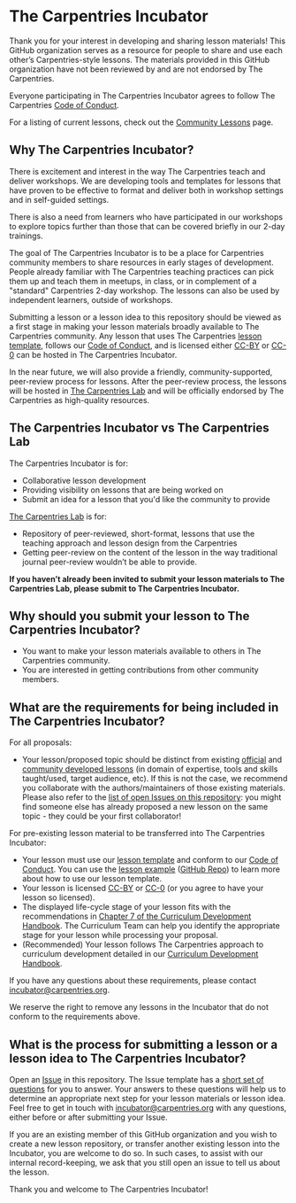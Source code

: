 # The Carpentries Incubator

Thank you for your interest in developing and sharing lesson materials! This GitHub organization serves as a resource for people to share and use each other’s Carpentries-style lessons. The materials provided in this GitHub organization have not been reviewed by and are not endorsed by The Carpentries.

Everyone participating in The Carpentries Incubator agrees to follow The Carpentries [Code of Conduct][coc].

For a listing of current lessons, check out the [Community Lessons](https://carpentries.org/community-lessons) page.

## Why The Carpentries Incubator?

There is excitement and interest in the way The Carpentries teach and deliver workshops. We are developing tools and templates for lessons that have proven to be effective to format and deliver both in workshop settings and in self-guided settings.

There is also a need from learners who have participated in our workshops to explore topics further than those that can be covered briefly in our 2-day trainings.

The goal of The Carpentries Incubator is to be a place for Carpentries community members to share resources in early stages of development. People already familiar with The Carpentries teaching practices can pick them up and teach them in meetups, in class, or in complement of a "standard" Carpentries 2-day workshop. The lessons can also be used by independent learners, outside of workshops.

Submitting a lesson or a lesson idea to this repository should be viewed as a first stage in making your lesson materials broadly available to The Carpentries community. Any lesson that uses The Carpentries [lesson template][lesson-template], follows our [Code of Conduct][coc], and is licensed either [CC-BY][cc-by] or [CC-0][cc-0] can be hosted in The Carpentries Incubator.

In the near future, we will also provide a friendly, community-supported, peer-review process for lessons. After the peer-review process, the lessons will be hosted in [The Carpentries Lab][carpentries-lab] and will be officially endorsed by The Carpentries as high-quality resources.

## The Carpentries Incubator vs The Carpentries Lab
The Carpentries Incubator is for:
* Collaborative lesson development
* Providing visibility on lessons that are being worked on
* Submit an idea for a lesson that you'd like the community to provide

[The Carpentries Lab][carpentries-lab] is for:
* Repository of peer-reviewed, short-format, lessons that use the teaching approach and lesson design from the Carpentries
* Getting peer-review on the content of the lesson in the way traditional journal peer-review wouldn’t be able to provide.

**If you haven’t already been invited to submit your lesson materials to The Carpentries Lab, please submit to The Carpentries Incubator.**

## Why should you submit your lesson to The Carpentries Incubator?

* You want to make your lesson materials available to others in The Carpentries community.
* You are interested in getting contributions from other community members.

## What are the requirements for being included in The Carpentries Incubator?

For all proposals:
* Your lesson/proposed topic should be distinct from existing [official][curricula-official] and [community developed lessons][curricula-community] (in domain of expertise, tools and skills taught/used, target audience, etc). If this is not the case, we recommend you collaborate with the authors/maintainers of those existing materials. Please also refer to the [list of open Issues on this repository][issues]: you might find someone else has already proposed a new lesson on the same topic - they could be your first collaborator!

For pre-existing lesson material to be transferred into The Carpentries Incubator:
* Your lesson must use our [lesson template][lesson-template] and conform to our [Code of Conduct][coc]. You can use the [lesson example][lesson-example] ([GitHub Repo][lesson-example-repo]) to learn more about how to use our lesson template.
* Your lesson is licensed [CC-BY][cc-by] or [CC-0][cc-0] (or you agree to have your lesson so licensed).
* The displayed life-cycle stage of your lesson fits with the recommendations in [Chapter 7 of the Curriculum Development Handbook][cdh-lifecycle]. The Curriculum Team can help you identify the appropriate stage for your lesson while processing your proposal.
* (Recommended) Your lesson follows The Carpentries approach to curriculum development detailed in our [Curriculum Development Handbook][cdh].

If you have any questions about these requirements, please contact incubator@carpentries.org.

We reserve the right to remove any lessons in the Incubator that do not conform to the requirements above.

## What is the process for submitting a lesson or a lesson idea to The Carpentries Incubator?

Open an [Issue][issues] in this repository. The Issue template has a [short set of questions][issue-template] for you to answer. Your answers to these questions will help us to determine an appropriate next step for your lesson materials or lesson idea. Feel free to get in touch with incubator@carpentries.org with any questions, either before or after submitting your Issue.

If you are an existing member of this GitHub organization and you wish to create a new lesson repository, or transfer another existing lesson into the Incubator, you are welcome to do so. In such cases, to assist with our internal record-keeping, we ask that you still open an issue to tell us about the lesson.

Thank you and welcome to The Carpentries Incubator!


[cc-0]: https://creativecommons.org/share-your-work/public-domain/cc0/
[cc-by]: https://creativecommons.org/licenses/by/4.0/
[cdh]: https://cdh.carpentries.org/
[cdh-lifecycle]: https://cdh.carpentries.org/the-lesson-life-cycle.html#overview-and-definitions
[carpentries-lab]: https://github.com/carpentries-lab/reviews/
[coc]: https://docs.carpentries.org/topic_folders/policies/code-of-conduct.html#code-of-conduct-summary-view
[curricula-community]: https://carpentries.org/community-lessons/
[curricula-official]: https://carpentries.org/workshops-curricula/
[issues]: https://github.com/carpentries-incubator/proposals/issues
[issue-template]: https://github.com/carpentries-incubator/proposals/blob/master/.github/ISSUE_TEMPLATE/issue_proposal.md
[lesson-example]: https://carpentries.github.io/lesson-example/
[lesson-example-repo]: https://github.com/carpentries/lesson-example/
[lesson-template]: https://github.com/carpentries/styles
